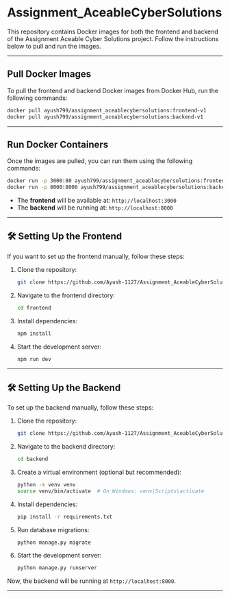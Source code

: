 # Assignment_AceableCyberSolutions

This repository contains Docker images for both the frontend and backend of the Assignment Aceable Cyber Solutions project. Follow the instructions below to pull and run the images.

---

##  Pull Docker Images

To pull the frontend and backend Docker images from Docker Hub, run the following commands:

```sh
docker pull ayush799/assignment_aceablecybersolutions:frontend-v1
docker pull ayush799/assignment_aceablecybersolutions:backend-v1
```

---

##  Run Docker Containers

Once the images are pulled, you can run them using the following commands:

```sh
docker run -p 3000:80 ayush799/assignment_aceablecybersolutions:frontend-v1
docker run -p 8000:8000 ayush799/assignment_aceablecybersolutions:backend-v1
```

- The **frontend** will be available at: `http://localhost:3000`
- The **backend** will be running at: `http://localhost:8000`

---

## 🛠️ Setting Up the Frontend

If you want to set up the frontend manually, follow these steps:

1. Clone the repository:
   ```sh
   git clone https://github.com/Ayush-1127/Assignment_AceableCyberSolutions.git
   ```
2. Navigate to the frontend directory:
   ```sh
   cd frontend
   ```
3. Install dependencies:
   ```sh
   npm install
   ```
4. Start the development server:
   ```sh
   npm run dev
   ```

---

## 🛠️ Setting Up the Backend

To set up the backend manually, follow these steps:

1. Clone the repository:
   ```sh
   git clone https://github.com/Ayush-1127/Assignment_AceableCyberSolutions.git
   ```
2. Navigate to the backend directory:
   ```sh
   cd backend
   ```
3. Create a virtual environment (optional but recommended):
   ```sh
   python -m venv venv
   source venv/bin/activate  # On Windows: venv\Scripts\activate
   ```
4. Install dependencies:
   ```sh
   pip install -r requirements.txt
   ```
5. Run database migrations:
   ```sh
   python manage.py migrate
   ```
6. Start the development server:
   ```sh
   python manage.py runserver
   ```

Now, the backend will be running at `http://localhost:8000`.

---


